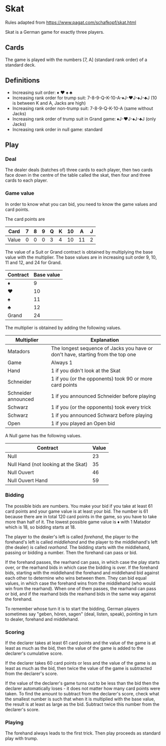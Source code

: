 # Skat

Rules adapted from https://www.pagat.com/schafkopf/skat.html

Skat is a German game for exactly three players.

## Cards

The game is played with the numbers \[7, A\] (standard rank order) of a standard deck.

## Definitions
* Increasing suit order: :diamonds: :hearts: :spades: :clubs: 
* Increasing rank order for trump suit: 7-8-9-Q-K-10-A-:diamonds:J-:hearts:J-:spades:J-:clubs:J (10 is between K and A, Jacks are high)
* Increasing rank order non-trump suit: 7-8-9-Q-K-10-A (same without Jacks)
* Increasing rank order of trump suit in Grand game: :diamonds:J-:hearts:J-:spades:J-:clubs:J (only Jacks)
* Increasing rank order in null game: standard 

## Play

### Deal

The dealer deals (batches of) three cards to each player, then two cards face down in the centre of the table called the skat, then four and three cards to each player.

### Game value

In order to know what you can bid, you need to know the game values and card points.

The card points are

| Card  | 7 | 8 | 9 | Q | K | 10 | A | J |
|---|---|---|---|---|---|---|---|---|
| Value | 0 | 0 | 0 | 3 | 4 | 10 | 11 | 2|

The value of a Suit or Grand contract is obtained by multiplying the base value with the multiplier. The base values are in increasing suit order 9, 10, 11 and 12, and 24 for Grand.

| Contract | Base value |
|:---------|:---|
| :diamonds:         | 9           |
| :hearts:         | 10           |
| :spades:         | 11           |
| :clubs:         | 12           |
| Grand         | 24           |

The multiplier is obtained by adding the following values.

| Multiplier  | Explanation |
|---| --- |
| Matadors | The longest sequence of Jacks you have or don't have, starting from the top one |
| Game | Always 1 |
| Hand | 1 if you didn't look at the Skat |
| Schneider | 1 if you (or the opponents) took 90 or more card points |
| Schneider announced | 1 if you announced Schneider before playing |
| Schwarz | 1 if you (or the opponents) took every trick |
| Schwarz | 1 if you announced Schwarz before playing |
| Open | 1 if you played an Open bid |

A Null game has the following values.

| Contract | Value |
| --- | --- |
| Null | 23 |
| Null Hand (not looking at the Skat) | 35 |
| Null Ouvert | 46 |
| Null Ouvert Hand | 59 |

### Bidding

The possible bids are numbers.
You make your bid if you take at least 61 card points and your game value is at least your bid.
The number is 61 because there are in total 120 card points in the game, so you have to take more than half of it.
The lowest possible game value is :diamonds: with 1 Matador which is 18, so bidding starts at 18.

The player to the dealer's left is called _forehand_, the player to the forehand's left is called _middlehand_ and the player to the middlehand's left (the dealer) is called _rearhand_.
The bidding starts with the middlehand, passing or bidding a number.
Then the forehand can pass or bid.

If the forehand passes, the rearhand can pass, in which case the play starts over, or the rearhand bids in which case the bidding is over.
If the forehand bids, starting with the middlehand the forehand and middlehand bid against each other to determine who wins between them.
They can bid equal values, in which case the forehand wins from the middlehand (who would win from the rearhand). 
When one of them passes, the rearhand can pass or bid, and if the rearhand bids the rearhand bids in the same way against the forehand.

To remember whose turn it is to start the bidding, German players sometimes say "geben, hören, sagen" (deal, listen, speak), pointing in turn to dealer, forehand and middlehand.

### Scoring

If the declarer takes at least 61 card points and the value of the game is at least as much as the bid, then the value of the game is added to the declarer's cumulative score.

If the declarer takes 60 card points or less and the value of the game is as least as much as the bid, then twice the value of the game is subtracted from the declarer's score. 

If the value of the declarer's game turns out to be less than the bid then the declarer automatically loses - it does not matter how many card points were taken. 
To find the amount to subtract from the declarer's score, check what the smallest number is such that when it is multiplied with the base value, the result is at least as large as the bid.
Subtract twice this number from the declarer's score.

### Playing

The forehand always leads to the first trick.
Then play proceeds as standard play with trump.
